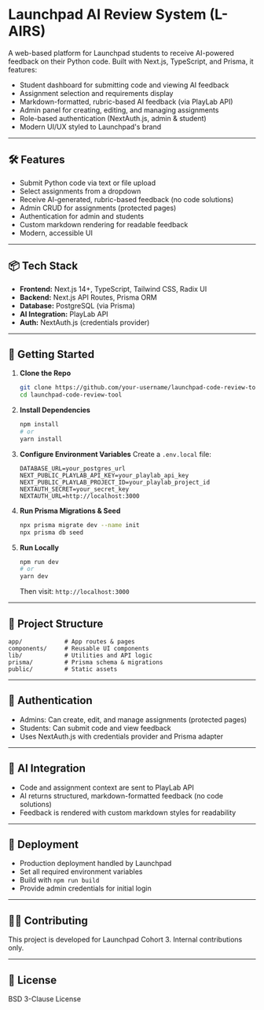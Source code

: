 # Launchpad AI Review System (L-AIRS)

A web-based platform for Launchpad students to receive AI-powered feedback on their Python code. Built with Next.js, TypeScript, and Prisma, it features:

- Student dashboard for submitting code and viewing AI feedback
- Assignment selection and requirements display
- Markdown-formatted, rubric-based AI feedback (via PlayLab API)
- Admin panel for creating, editing, and managing assignments
- Role-based authentication (NextAuth.js, admin & student)
- Modern UI/UX styled to Launchpad's brand

---

## 🛠 Features

- Submit Python code via text or file upload
- Select assignments from a dropdown
- Receive AI-generated, rubric-based feedback (no code solutions)
- Admin CRUD for assignments (protected pages)
- Authentication for admin and students
- Custom markdown rendering for readable feedback
- Modern, accessible UI

---

## 📦 Tech Stack

- **Frontend:** Next.js 14+, TypeScript, Tailwind CSS, Radix UI
- **Backend:** Next.js API Routes, Prisma ORM
- **Database:** PostgreSQL (via Prisma)
- **AI Integration:** PlayLab API
- **Auth:** NextAuth.js (credentials provider)

---

## 🚀 Getting Started

1. **Clone the Repo**
   ```bash
   git clone https://github.com/your-username/launchpad-code-review-tool.git
   cd launchpad-code-review-tool
   ```
2. **Install Dependencies**
   ```bash
   npm install
   # or
   yarn install
   ```
3. **Configure Environment Variables**
   Create a `.env.local` file:
   ```env
   DATABASE_URL=your_postgres_url
   NEXT_PUBLIC_PLAYLAB_API_KEY=your_playlab_api_key
   NEXT_PUBLIC_PLAYLAB_PROJECT_ID=your_playlab_project_id
   NEXTAUTH_SECRET=your_secret_key
   NEXTAUTH_URL=http://localhost:3000
   ```
4. **Run Prisma Migrations & Seed**
   ```bash
   npx prisma migrate dev --name init
   npx prisma db seed
   ```
5. **Run Locally**
   ```bash
   npm run dev
   # or
   yarn dev
   ```
   Then visit: `http://localhost:3000`

---

## 📁 Project Structure

```
app/            # App routes & pages
components/     # Reusable UI components
lib/            # Utilities and API logic
prisma/         # Prisma schema & migrations
public/         # Static assets
```

---

## 🔐 Authentication

- Admins: Can create, edit, and manage assignments (protected pages)
- Students: Can submit code and view feedback
- Uses NextAuth.js with credentials provider and Prisma adapter

---

## 🧪 AI Integration

- Code and assignment context are sent to PlayLab API
- AI returns structured, markdown-formatted feedback (no code solutions)
- Feedback is rendered with custom markdown styles for readability

---

## 🧾 Deployment

- Production deployment handled by Launchpad
- Set all required environment variables
- Build with `npm run build`
- Provide admin credentials for initial login

---

## 🧑‍💻 Contributing

This project is developed for Launchpad Cohort 3. Internal contributions only.

---

## 📄 License

BSD 3-Clause License
